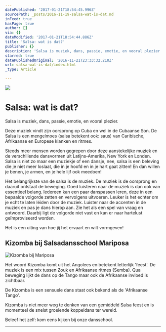 ```yaml
---
datePublished: '2017-01-21T18:54:45.996Z'
sourcePath: _posts/2016-11-19-salsa-wat-is-dat.md
inFeed: true
hasPage: true
author: []
via: {}
dateModified: '2017-01-21T18:54:44.886Z'
title: 'Salsa: wat is dat?'
publisher: {}
description: 'Salsa is muziek, dans, passie, emotie, en vooral plezier.'
starred: true
datePublishedOriginal: '2016-11-21T23:33:32.210Z'
url: salsa-wat-is-dat/index.html
_type: Article

---
```

![](https://the-grid-user-content.s3-us-west-2.amazonaws.com/2cab9d5f-0e1a-4be6-b420-0715af2119d3.jpg)

# Salsa: wat is dat?

Salsa is muziek, dans, passie, emotie, en vooral plezier.

Deze muziek vindt zijn oorsprong op Cuba en wel in de Cubaanse Son. De Salsa is een mengelmoes (salsa betekent ook: saus) van Caribische, Afrikaanse en Europese klanken en ritmes.

Steeds meer mensen worden gegrepen door deze aanstekelijke muziek en de verschillende dansvormen uit Latijns-Amerika, New York en Londen. Salsa is niet zo maar een muziekje of een dansje, nee, salsa is een beleving die je niet meer loslaat, die in je hoofd en in je hart gaat zitten! En dan willen je benen, je armen, en je hele lijf ook meedoen!

Het belangrijkste van de salsa is de muziek. De muziek is de oorsprong en daaruit ontstaat de beweging. Goed luisteren naar de muziek is dan ook van essentieel belang. Iedereen kan een paar danspassen leren, deze in een bepaalde volgorde zetten en vervolgens uitvoeren. Leuker is het echter om je echt te laten léiden door de muziek. Luister naar de accenten in de muziek en pas je dans hierop aan. Zie het als een spel van vraag en antwoord. Daarbij ligt de volgorde niet vast en kan er naar hartelust geïmproviseerd worden.

Het is een uiting van hoe jíj het ervaart en wilt vormgeven!

## Kizomba bij Salsadansschool Mariposa
![Kizomba bij Mariposa](https://the-grid-user-content.s3-us-west-2.amazonaws.com/28e56b22-9de9-4dc8-9d4b-19ad227fd28e.jpg)

Het woord Kizomba komt uit het Angolees en betekent letterlijk 'feest'. De muziek is een mix tussen Zouk en Afrikaanse ritmes (Semba). Qua beweging lijkt de dans op de Tango maar ook de Afrikaanse invloed is zichtbaar.

De Kizomba is een sensuele dans staat ook bekend als de 'Afrikaanse Tango'.

Kizomba is niet meer weg te denken van een gemiddeld Salsa feest en is momenteel de snelst groeiende koppeldans ter wereld.

Beleef het zelf: kom eens kijken bij onze dansschool.

---